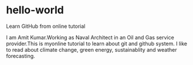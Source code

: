 # hello-world
Learn GitHub from online tutorial

I am Amit Kumar.Working as Naval Architect in an Oil and Gas service provider.This is myonline tutorial to learn about git and github system. I like to read about climate change, green energy, sustainablity and weather forecasting. 
